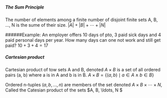 ##### The Sum Principle
The number of elements among a finite number of disjoint finite sets A, B, ..., N is the sume of their size. $|A| + |B| + \cdots + |N|$

######Example: An employer offers 10 days of pto, 3 paid sick days and 4 paid personal days per year. How many days can one not work and still get paid?
$10 + 3 + 4 = 17$

##### Cartesian product
Cartesian product of tow sets A and B, denoted $A\times B$ is a set of all ordered pairs (a, b) where a is in A and b is in B.
$A \times B = \{(a,b) \mid a \in A \wedge b \in B\}$

Ordered n-tuples $(a,b,\ldots,n)$ are members of the set denoted $A \times B \times \cdots \times N$, Called the Catesian product of the sets $A, B, \ldots, N $
